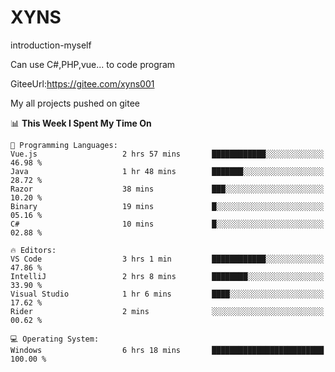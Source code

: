 # XYNS
introduction-myself

Can use C#,PHP,vue... to code program

GiteeUrl:https://gitee.com/xyns001

My all projects pushed on gitee

<!--START_SECTION:waka-->
📊 **This Week I Spent My Time On** 

```text
💬 Programming Languages: 
Vue.js                   2 hrs 57 mins       ████████████░░░░░░░░░░░░░   46.98 % 
Java                     1 hr 48 mins        ███████░░░░░░░░░░░░░░░░░░   28.72 % 
Razor                    38 mins             ███░░░░░░░░░░░░░░░░░░░░░░   10.20 % 
Binary                   19 mins             █░░░░░░░░░░░░░░░░░░░░░░░░   05.16 % 
C#                       10 mins             █░░░░░░░░░░░░░░░░░░░░░░░░   02.88 % 

🔥 Editors: 
VS Code                  3 hrs 1 min         ████████████░░░░░░░░░░░░░   47.86 % 
IntelliJ                 2 hrs 8 mins        ████████░░░░░░░░░░░░░░░░░   33.90 % 
Visual Studio            1 hr 6 mins         ████░░░░░░░░░░░░░░░░░░░░░   17.62 % 
Rider                    2 mins              ░░░░░░░░░░░░░░░░░░░░░░░░░   00.62 % 

💻 Operating System: 
Windows                  6 hrs 18 mins       █████████████████████████   100.00 % 
```


<!--END_SECTION:waka-->
